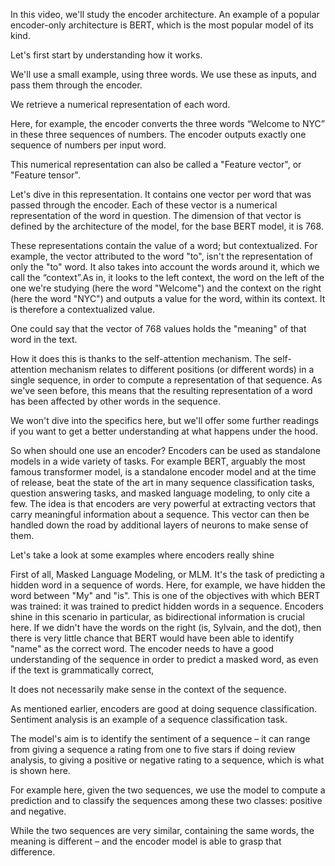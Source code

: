 In this video, we'll study the encoder architecture. An example of a popular encoder-only architecture is BERT, which is the most popular model of its kind.

Let's first start by understanding how it works.

We'll use a small example, using three words. We use these as inputs, and pass them through the encoder.

We retrieve a numerical representation of each word.

Here, for example, the encoder converts the three words “Welcome to NYC” in these three sequences of numbers. The encoder outputs exactly one sequence of numbers per input word.

This numerical representation can also be called a "Feature vector", or "Feature tensor".

Let's dive in this representation. It contains one vector per word that was passed through the encoder. Each of these vector is a numerical representation of the word in question. The dimension of that vector is defined by the architecture of the model, for the base BERT model, it is 768.

These representations contain the value of a word; but contextualized. For example, the vector attributed to the word "to", isn't the representation of only the "to" word. It also takes into account the words around it, which we call the “context”.As in, it looks to the left context, the word on the left of the one we're studying (here the word "Welcome") and the context on the right (here the word "NYC") and outputs a value for the word, within its context. It is therefore a contextualized value.

One could say that the vector of 768 values holds the "meaning" of that word in the text.

How it does this is thanks to the self-attention mechanism. The self-attention mechanism relates to different positions (or different words) in a single sequence, in order to compute a representation of that sequence. As we've seen before, this means that the resulting representation of a word has been affected by other words in the sequence.

We won't dive into the specifics here, but we'll offer some further readings if you want to get a better understanding at what happens under the hood.

So when should one use an encoder? Encoders can be used as standalone models in a wide variety of tasks. For example BERT, arguably the most famous transformer model, is a standalone encoder model and at the time of release, beat the state of the art in many sequence classification tasks, question answering tasks, and masked language modeling, to only cite a few. The idea is that encoders are very powerful at extracting vectors that carry meaningful information about a sequence. This vector can then be handled down the road by additional layers of neurons to make sense of them.

Let's take a look at some examples where encoders really shine

First of all, Masked Language Modeling, or MLM. It's the task of predicting a hidden word in a sequence of words. Here, for example, we have hidden the word between "My" and "is". This is one of the objectives with which BERT was trained: it was trained to predict hidden words in a sequence. Encoders shine in this scenario in particular, as bidirectional information is crucial here. If we didn't have the words on the right (is, Sylvain, and the dot), then there is very little chance that BERT would have been able to identify "name" as the correct word. The encoder needs to have a good understanding of the sequence in order to predict a masked word, as even if the text is grammatically correct,

It does not necessarily make sense in the context of the sequence.

 As mentioned earlier, encoders are good at doing sequence classification. Sentiment analysis is an example of a sequence classification task.

The model's aim is to identify the sentiment of a sequence – it can range from giving a sequence a rating from one to five stars if doing review analysis, to giving a positive or negative rating to a sequence, which is what is shown here.

For example here, given the two sequences, we use the model to compute a prediction and to classify the sequences among these two classes: positive and negative.

While the two sequences are very similar, containing the same words, the meaning is different – and the encoder model is able to grasp that difference.